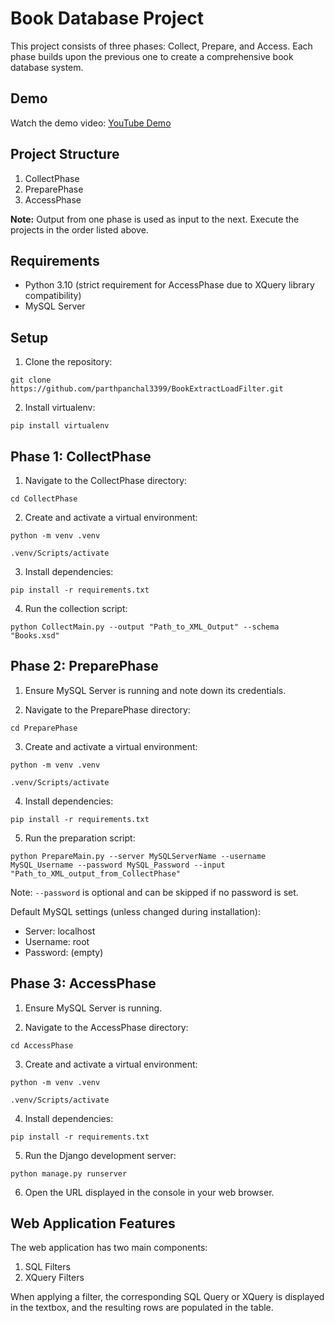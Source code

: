 # Book Database Project

This project consists of three phases: Collect, Prepare, and Access. Each phase builds upon the previous one to create a comprehensive book database system.

## Demo

Watch the demo video: [YouTube Demo](https://www.youtube.com/watch?v=abiD6zVLpGo)

## Project Structure

1. CollectPhase
2. PreparePhase
3. AccessPhase

**Note:** Output from one phase is used as input to the next. Execute the projects in the order listed above.

## Requirements

- Python 3.10 (strict requirement for AccessPhase due to XQuery library compatibility)
- MySQL Server

## Setup

1. Clone the repository:
   
`git clone https://github.com/parthpanchal3399/BookExtractLoadFilter.git`

2. Install virtualenv:

`pip install virtualenv`

## Phase 1: CollectPhase

1. Navigate to the CollectPhase directory:

`cd CollectPhase`


2. Create and activate a virtual environment:

`python -m venv .venv`

`.venv/Scripts/activate`


3. Install dependencies:

`pip install -r requirements.txt`


4. Run the collection script:

`python CollectMain.py --output "Path_to_XML_Output" --schema "Books.xsd"`



## Phase 2: PreparePhase

1. Ensure MySQL Server is running and note down its credentials.

2. Navigate to the PreparePhase directory:

`cd PreparePhase`


3. Create and activate a virtual environment:

`python -m venv .venv`

`.venv/Scripts/activate`


4. Install dependencies:

`pip install -r requirements.txt`


5. Run the preparation script:

`python PrepareMain.py --server MySQLServerName --username MySQL_Username --password MySQL_Password --input "Path_to_XML_output_from_CollectPhase"`


Note: `--password` is optional and can be skipped if no password is set.

Default MySQL settings (unless changed during installation):
- Server: localhost
- Username: root
- Password: (empty)

## Phase 3: AccessPhase

1. Ensure MySQL Server is running.

2. Navigate to the AccessPhase directory:

`cd AccessPhase`


3. Create and activate a virtual environment:

`python -m venv .venv`

`.venv/Scripts/activate`


4. Install dependencies:

`pip install -r requirements.txt`


5. Run the Django development server:

`python manage.py runserver`


6. Open the URL displayed in the console in your web browser.

## Web Application Features

The web application has two main components:

1. SQL Filters
2. XQuery Filters

When applying a filter, the corresponding SQL Query or XQuery is displayed in the textbox, and the resulting rows are populated in the table.





